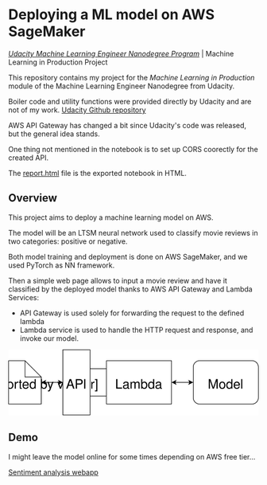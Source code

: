 # Deploying a ML model on AWS SageMaker
[*Udacity Machine Learning Engineer Nanodegree Program*](https://www.udacity.com/course/machine-learning-engineer-nanodegree--nd009t) | Machine Learning in Production Project

This repository contains my project for the *Machine Learning in Production* module of the Machine Learning Engineer Nanodegree from Udacity.

Boiler code and utility functions were provided directly by Udacity and are not of my work.
[Udacity Github repository](https://github.com/udacity/sagemaker-deployment)

AWS API Gateway has changed a bit since Udacity's code was released, but the general idea stands.

One thing not mentioned in the notebook is to set up CORS coorectly for the created API.

The [report.html](./report.html) file is the exported notebook in HTML.

## Overview

This project aims to deploy a machine learning model on AWS.

The model will be an LTSM neural network used to classify movie reviews in two categories: positive or negative.

Both model training and deployment is done on AWS SageMaker, and we used PyTorch as NN framework.

Then a simple web page allows to input a movie review and have it classified by the deployed model thanks to AWS API Gateway and Lambda Services:

* API Gateway is used solely for forwarding the request to the defined lambda
* Lambda service is used to handle the HTTP request and response, and invoke our model.
    
![App <-> API <-> Lambda <-> Model](./assets/Web%20App%20Diagram.svg)

## Demo

I might leave the model online for some times depending on AWS free tier...

[Sentiment analysis webapp](https://bmaingret.github.io/sentiment-analysis-webapp/)
